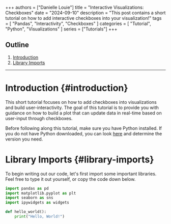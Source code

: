 +++
authors = ["Danielle Louie"]
title = "Interactive Visualizations: Checkboxes"
date = "2024-09-10"
description = "This post contains a short tutorial on how to add interactive checkboxes into your visualization!"
tags = [
    "Pandas", "Interactivity", "Checkboxes"
]
categories = [
    "Tutorial", "Python", "Visualizations"
]
series = ["Tutorials"]
+++

## Outline
1. [Introduction](#introduction)
2. [Library Imports](#library-imports)
---

# Introduction {#introduction}
This short tutorial focuses on how to add checkboxes into visualizations and build user-interactivity. The goal of this tutorial is to provide you with guidance on how to build a plot that can update data in real-time based on user-input through checkboxes. 

Before following along this tutorial, make sure you have Python installed. If you do not have Python downloaded, you can look <a href="https://www.python.org/downloads/" target="_blank" rel="noopener noreferrer">here</a> and determine the version you need. 

# Library Imports {#library-imports}
To begin writing out our code, let's first import some important libraries. Feel free to type it out yourself, or copy the code down below.

```python
import pandas as pd
import matplotlib.pyplot as plt 
import seaborn as sns
import ipywidgets as widgets
```

```python
def hello_world():
    print("Hello, World!")
```